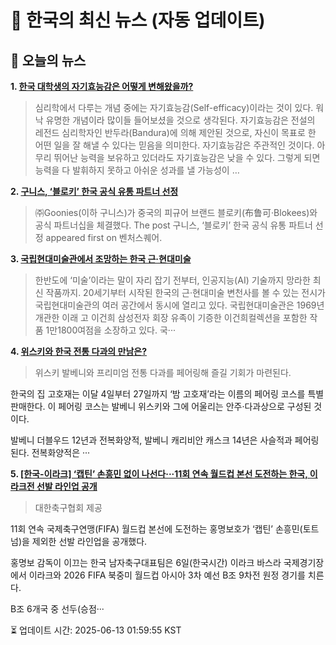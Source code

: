 # 📢 한국의 최신 뉴스 (자동 업데이트)

## 📰 오늘의 뉴스
**1. [한국 대학생의 자기효능감은 어떻게 변해왔을까?](https://ppss.kr/archives/266958)**
> 심리학에서 다루는 개념 중에는 자기효능감(Self-efficacy)이라는 것이 있다. 워낙 유명한 개념이라 많이들 들어보셨을 것으로 생각된다. 자기효능감은 전설의 레전드 심리학자인 반두라(Bandura)에 의해 제안된 것으로, 자신이 목표로 한 어떤 일을 잘 해낼 수 있다는 믿음을 의미한다.    자기효능감은 주관적인 것이다. 아무리 뛰어난 능력을 보유하고 있더라도 자기효능감은 낮을 수 있다. 그렇게 되면 능력을 다 발휘하지 못하고 아쉬운 성과를 낼 가능성이 …

**2. [구니스, ‘블로키’ 한국 공식 유통 파트너 선정](https://www.venturesquare.net/969105)**
> ㈜Goonies(이하 구니스)가 중국의 피규어 브랜드 블로키(布鲁可·Blokees)와 공식 파트너십을 체결했다.
The post 구니스, ‘블로키’ 한국 공식 유통 파트너 선정 appeared first on 벤처스퀘어.

**3. [국립현대미술관에서 조망하는 한국 근·현대미술](https://www.khan.co.kr/article/202505181535001)**
> 한반도에 ‘미술’이라는 말이 자리 잡기 전부터, 인공지능(AI) 기술까지 망라한 최신 작품까지. 20세기부터 시작된 한국의 근·현대미술 변천사를 볼 수 있는 전시가 국립현대미술관의 여러 공간에서 동시에 열리고 있다. 국립현대미술관은 1969년 개관한 이래 고 이건희 삼성전자 회장 유족이 기증한 이건희컬렉션을 포함한 작품 1만1800여점을 소장하고 있다. 국···

**4. [위스키와 한국 전통 다과의 만남은?](https://www.khan.co.kr/article/202506021047001)**
> 위스키 발베니와 프리미엄 전통 다과를 페어링해 즐길 기회가 마련된다.

한국의 집 고호재는 이달 4일부터 27일까지 ‘밤 고호재’라는 이름의 페어링 코스를 특별 판매한다. 이 페어링 코스는 발베니 위스키와 그에 어울리는 안주·다과상으로 구성된 것이다.

발베니 더블우드 12년과 전복화양적, 발베니 캐리비안 캐스크 14년은 사슬적과 페어링된다. 전복화양적은 ···

**5. [[한국-이라크] ‘캡틴’ 손흥민 없이 나선다···11회 연속 월드컵 본선 도전하는 한국, 이라크전 선발 라인업 공개](https://www.khan.co.kr/article/202506060232001)**
> 대한축구협회 제공

11회 연속 국제축구연맹(FIFA) 월드컵 본선에 도전하는 홍명보호가 ‘캡틴’ 손흥민(토트넘)을 제외한 선발 라인업을 공개했다.

홍명보 감독이 이끄는 한국 남자축구대표팀은 6일(한국시간) 이라크 바스라 국제경기장에서 이라크와 2026 FIFA 북중미 월드컵 아시아 3차 예선 B조 9차전 원정 경기를 치른다.

B조 6개국 중 선두(승점···


⏳ 업데이트 시간: 2025-06-13 01:59:55 KST

